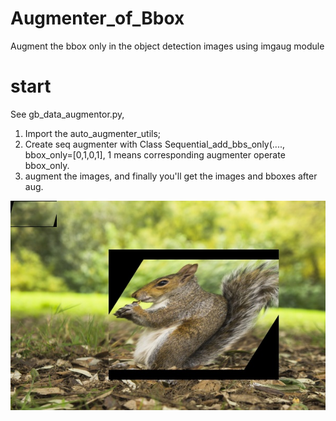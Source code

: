 # Augmenter_of_Bbox
Augment the bbox only in the object detection images using imgaug module

# start
See gb_data_augmentor.py, 
1. Import the auto_augmenter_utils;
2. Create seq augmenter with Class Sequential_add_bbs_only(...., bbox_only=[0,1,0,1], 1 means corresponding augmenter operate bbox_only.
3. augment the images, and finally you'll get the images and bboxes after aug.

![image](https://github.com/7GrandPa/Augmenter_of_Bbox/blob/master/1.jpg)
